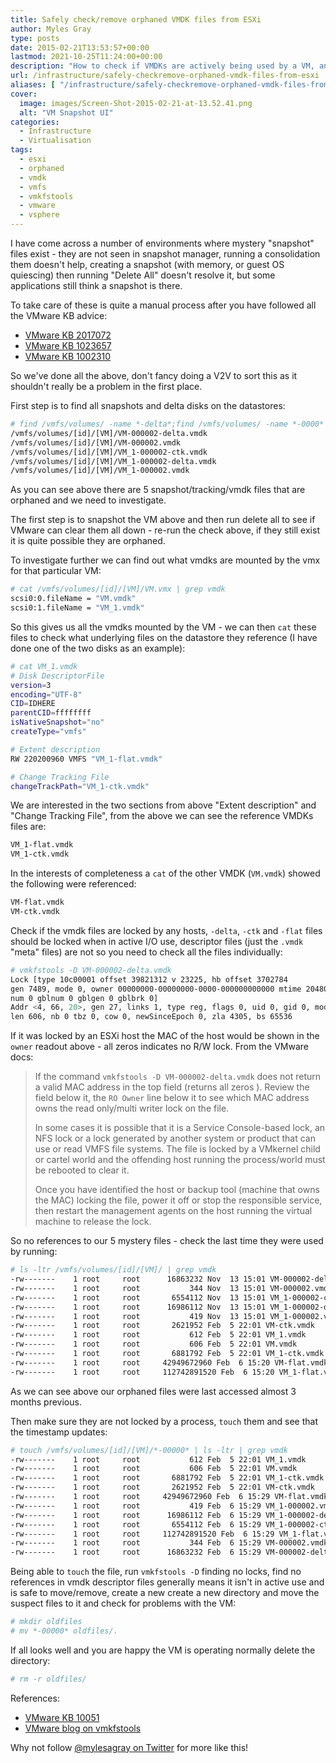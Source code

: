 ```yaml
---
title: Safely check/remove orphaned VMDK files from ESXi
author: Myles Gray
type: posts
date: 2015-02-21T13:53:57+00:00
lastmod: 2021-10-25T11:24:00+00:00
description: "How to check if VMDKs are actively being used by a VM, and how to safely remove them."
url: /infrastructure/safely-checkremove-orphaned-vmdk-files-from-esxi
aliases: [ "/infrastructure/safely-checkremove-orphaned-vmdk-files-from-esxi/amp" ]
cover:
  image: images/Screen-Shot-2015-02-21-at-13.52.41.png
  alt: "VM Snapshot UI"
categories:
  - Infrastructure
  - Virtualisation
tags:
  - esxi
  - orphaned
  - vmdk
  - vmfs
  - vmkfstools
  - vmware
  - vsphere
---
```


I have come across a number of environments where mystery "snapshot" files exist - they are not seen in snapshot manager, running a consolidation them doesn't help, creating a snapshot (with memory, or guest OS quiescing) then running "Delete All" doesn't resolve it, but some applications still think a snapshot is there.

To take care of these is quite a manual process after you have followed all the VMware KB advice:

* [VMware KB 2017072][1]
* [VMware KB 1023657][2]
* [VMware KB 1002310][3]

So we've done all the above, don't fancy doing a V2V to sort this as it shouldn't really be a problem in the first place.

First step is to find all snapshots and delta disks on the datastores:

```sh
# find /vmfs/volumes/ -name *-delta*;find /vmfs/volumes/ -name *-0000*
/vmfs/volumes/[id]/[VM]/VM-000002-delta.vmdk
/vmfs/volumes/[id]/[VM]/VM-000002.vmdk
/vmfs/volumes/[id]/[VM]/VM_1-000002-ctk.vmdk
/vmfs/volumes/[id]/[VM]/VM_1-000002-delta.vmdk
/vmfs/volumes/[id]/[VM]/VM_1-000002.vmdk
```

As you can see above there are 5 snapshot/tracking/vmdk files that are orphaned and we need to investigate.

The first step is to snapshot the VM above and then run delete all to see if VMware can clear them all down - re-run the check above, if they still exist it is quite possible they are orphaned.

To investigate further we can find out what vmdks are mounted by the vmx for that particular VM:

```sh
# cat /vmfs/volumes/[id]/[VM]/VM.vmx | grep vmdk
scsi0:0.fileName = "VM.vmdk"
scsi0:1.fileName = "VM_1.vmdk"
```

So this gives us all the vmdks mounted by the VM - we can then `cat` these files to check what underlying files on the datastore they reference (I have done one of the two disks as an example):

```sh
# cat VM_1.vmdk
# Disk DescriptorFile
version=3
encoding="UTF-8"
CID=IDHERE
parentCID=ffffffff
isNativeSnapshot="no"
createType="vmfs"

# Extent description
RW 220200960 VMFS "VM_1-flat.vmdk"

# Change Tracking File
changeTrackPath="VM_1-ctk.vmdk"
```

We are interested in the two sections from above "Extent description" and "Change Tracking File", from the above we can see the reference VMDKs files are:

```sh
VM_1-flat.vmdk
VM_1-ctk.vmdk
```

In the interests of completeness a `cat` of the other VMDK (`VM.vmdk`) showed the following were referenced:

```sh
VM-flat.vmdk
VM-ctk.vmdk
```

Check if the vmdk files are locked by any hosts, `-delta`, `-ctk` and `-flat` files should be locked when in active I/O use, descriptor files (just the `.vmdk` "meta" files) are not so you need to check all the files individually:

```sh
# vmkfstools -D VM-000002-delta.vmdk
Lock [type 10c00001 offset 39821312 v 23225, hb offset 3702784
gen 7489, mode 0, owner 00000000-00000000-0000-000000000000 mtime 2048078
num 0 gblnum 0 gblgen 0 gblbrk 0]
Addr <4, 66, 20>, gen 27, links 1, type reg, flags 0, uid 0, gid 0, mode 600
len 606, nb 0 tbz 0, cow 0, newSinceEpoch 0, zla 4305, bs 65536
```

If it was locked by an ESXi host the MAC of the host would be shown in the `owner` readout above - all zeros indicates no R/W lock. From the VMware docs:

> If the command `vmkfstools -D VM-000002-delta.vmdk` does not return a valid MAC address in the top field (returns all zeros ). Review the field below it, the `RO Owner` line below it to see which MAC address owns the read only/multi writer lock on the file.
>
> In some cases it is possible that it is a Service Console-based lock, an NFS lock or a lock generated by another system or product that can use or read VMFS file systems. The file is locked by a VMkernel child or cartel world and the offending host running the process/world must be rebooted to clear it.
>
> Once you have identified the host or backup tool (machine that owns the MAC) locking the file, power it off or stop the responsible service, then restart the management agents on the host running the virtual machine to release the lock.

So no references to our 5 mystery files - check the last time they were used by running:

```sh
# ls -ltr /vmfs/volumes/[id]/[VM]/ | grep vmdk
-rw-------    1 root     root      16863232 Nov  13 15:01 VM-000002-delta.vmdk
-rw-------    1 root     root           344 Nov  13 15:01 VM-000002.vmdk
-rw-------    1 root     root       6554112 Nov  13 15:01 VM_1-000002-ctk.vmdk
-rw-------    1 root     root      16986112 Nov  13 15:01 VM_1-000002-delta.vmdk
-rw-------    1 root     root           419 Nov  13 15:01 VM_1-000002.vmdk
-rw-------    1 root     root       2621952 Feb  5 22:01 VM-ctk.vmdk
-rw-------    1 root     root           612 Feb  5 22:01 VM_1.vmdk
-rw-------    1 root     root           606 Feb  5 22:01 VM.vmdk
-rw-------    1 root     root       6881792 Feb  5 22:01 VM_1-ctk.vmdk
-rw-------    1 root     root     42949672960 Feb  6 15:20 VM-flat.vmdk
-rw-------    1 root     root     112742891520 Feb  6 15:20 VM_1-flat.vmdk
```

As we can see above our orphaned files were last accessed almost 3 months previous.

Then make sure they are not locked by a process, `touch` them and see that the timestamp updates:

```sh
# touch /vmfs/volumes/[id]/[VM]/*-00000* | ls -ltr | grep vmdk
-rw-------    1 root     root           612 Feb  5 22:01 VM_1.vmdk
-rw-------    1 root     root           606 Feb  5 22:01 VM.vmdk
-rw-------    1 root     root       6881792 Feb  5 22:01 VM_1-ctk.vmdk
-rw-------    1 root     root       2621952 Feb  5 22:01 VM-ctk.vmdk
-rw-------    1 root     root     42949672960 Feb  6 15:29 VM-flat.vmdk
-rw-------    1 root     root           419 Feb  6 15:29 VM_1-000002.vmdk
-rw-------    1 root     root      16986112 Feb  6 15:29 VM_1-000002-delta.vmdk
-rw-------    1 root     root       6554112 Feb  6 15:29 VM_1-000002-ctk.vmdk
-rw-------    1 root     root     112742891520 Feb  6 15:29 VM_1-flat.vmdk
-rw-------    1 root     root           344 Feb  6 15:29 VM-000002.vmdk
-rw-------    1 root     root      16863232 Feb  6 15:29 VM-000002-delta.vmdk
```

Being able to `touch` the file, run `vmkfstools -D` finding no locks, find no references in vmdk descriptor files generally means it isn't in active use and is safe to move/remove, create a new create a new directory and move the suspect files to it and check for problems with the VM:

```sh
# mkdir oldfiles
# mv *-00000* oldfiles/.
```

If all looks well and you are happy the VM is operating normally delete the directory:

```sh
# rm -r oldfiles/
```

References:

* [VMware KB 10051][4]
* [VMware blog on vmkfstools][5]

Why not follow [@mylesagray on Twitter][6] for more like this!

 [1]: http://kb.vmware.com/selfservice/microsites/search.do?language=en_US&cmd=displayKC&externalId=2017072
 [2]: http://kb.vmware.com/selfservice/microsites/search.do?language=en_US&cmd=displayKC&externalId=1023657
 [3]: http://kb.vmware.com/selfservice/search.do?cmd=displayKC&docType=kc&docTypeID=DT_KB_1_1&externalId=1002310
 [4]: http://kb.vmware.com/selfservice/microsites/search.do?language=en_US&cmd=displayKC&externalId=10051
 [5]: http://blogs.vmware.com/vsphere/2012/08/some-useful-vmkfstools-hidden-options.html
 [6]: https://twitter.com/mylesagray
